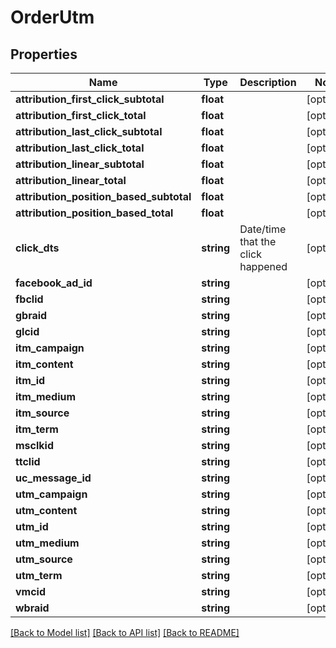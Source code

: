 # OrderUtm

## Properties
Name | Type | Description | Notes
------------ | ------------- | ------------- | -------------
**attribution_first_click_subtotal** | **float** |  | [optional] 
**attribution_first_click_total** | **float** |  | [optional] 
**attribution_last_click_subtotal** | **float** |  | [optional] 
**attribution_last_click_total** | **float** |  | [optional] 
**attribution_linear_subtotal** | **float** |  | [optional] 
**attribution_linear_total** | **float** |  | [optional] 
**attribution_position_based_subtotal** | **float** |  | [optional] 
**attribution_position_based_total** | **float** |  | [optional] 
**click_dts** | **string** | Date/time that the click happened | [optional] 
**facebook_ad_id** | **string** |  | [optional] 
**fbclid** | **string** |  | [optional] 
**gbraid** | **string** |  | [optional] 
**glcid** | **string** |  | [optional] 
**itm_campaign** | **string** |  | [optional] 
**itm_content** | **string** |  | [optional] 
**itm_id** | **string** |  | [optional] 
**itm_medium** | **string** |  | [optional] 
**itm_source** | **string** |  | [optional] 
**itm_term** | **string** |  | [optional] 
**msclkid** | **string** |  | [optional] 
**ttclid** | **string** |  | [optional] 
**uc_message_id** | **string** |  | [optional] 
**utm_campaign** | **string** |  | [optional] 
**utm_content** | **string** |  | [optional] 
**utm_id** | **string** |  | [optional] 
**utm_medium** | **string** |  | [optional] 
**utm_source** | **string** |  | [optional] 
**utm_term** | **string** |  | [optional] 
**vmcid** | **string** |  | [optional] 
**wbraid** | **string** |  | [optional] 

[[Back to Model list]](../README.md#documentation-for-models) [[Back to API list]](../README.md#documentation-for-api-endpoints) [[Back to README]](../README.md)


